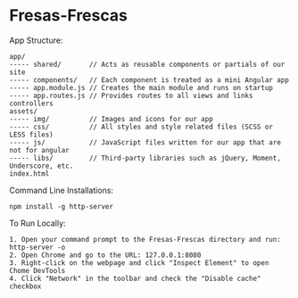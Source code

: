 # Fresas-Frescas

App Structure:

	app/
	----- shared/   	// Acts as reusable components or partials of our site
	----- components/   // Each component is treated as a mini Angular app
	----- app.module.js // Creates the main module and runs on startup
	----- app.routes.js // Provides routes to all views and links controllers
	assets/
	----- img/      	// Images and icons for our app
	----- css/      	// All styles and style related files (SCSS or LESS files)
	----- js/       	// JavaScript files written for our app that are not for angular
	----- libs/     	// Third-party libraries such as jQuery, Moment, Underscore, etc.
	index.html


Command Line Installations:

	npm install -g http-server


To Run Locally:

	1. Open your command prompt to the Fresas-Frescas directory and run: http-server -o
	2. Open Chrome and go to the URL: 127.0.0.1:8080
	3. Right-click on the webpage and click "Inspect Element" to open Chome DevTools
	4. Click "Network" in the toolbar and check the "Disable cache" checkbox
